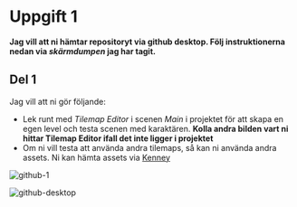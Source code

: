# Uppgift 1
**Jag vill att ni hämtar repositoryt via github desktop. Följ instruktionerna nedan via *skärmdumpen* jag har tagit.**

## Del 1

Jag vill att ni gör följande:
*  Lek runt med *Tilemap Editor* i scenen *Main* i projektet för att skapa en egen level och testa scenen med karaktären.
  **Kolla andra bilden vart ni hittar Tilemap Editor ifall det inte ligger i projektet**
* Om ni vill testa att använda andra tilemaps, så kan ni använda andra assets. Ni kan hämta assets via [Kenney](https://kenney.nl/assets/category:2D?sort=update)



![github-1](https://github.com/a-bit-ago/hola-ak1-temp/assets/72739974/53378f2b-cc5a-4d7f-a988-4ebbffc85d9d)


![github-desktop](https://github.com/a-bit-ago/hola-ak1-temp/assets/72739974/3768776b-32d8-4a8d-b73a-14bead5045da)
